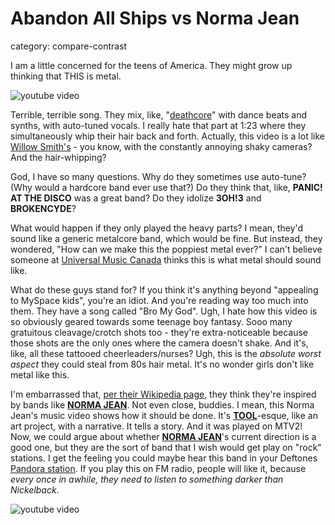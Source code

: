 # Abandon All Ships vs Norma Jean
category: compare-contrast

I am a little concerned for the teens of America. They might grow up thinking that THIS is metal.

![youtube video](http://www.youtube.com/embed/zZubj303pWA#t=1m19s)

Terrible, terrible song. They mix, like, "[deathcore](http://en.wikipedia.org/wiki/List_of_deathcore_bands)" with dance beats and synths, with auto-tuned vocals. I really hate that part at 1:23 where they simultaneously whip their hair back and forth. Actually, this video is a lot like [Willow Smith's](http://www.youtube.com/watch?v=ymKLymvwD2U) - you know, with the constantly annoying shaky cameras? And the hair-whipping?

God, I have so many questions. Why do they sometimes use auto-tune? (Why would a hardcore band ever use that?) Do they think that, like, **PANIC! AT THE DISCO** was a great band? Do they idolize **3OH!3** and **BROKENCYDE**?

What would happen if they only played the heavy parts? I mean, they'd sound like a generic metalcore band, which would be fine. But instead, they wondered, "How can we make this the poppiest metal ever?" I can't believe someone at [Universal Music Canada](http://www.universalmusic.com/) thinks this is what metal should sound like.

What do these guys stand for? If you think it's anything beyond "appealing to MySpace kids", you're an idiot. And you're reading way too much into them. They have a song called "Bro My God". Ugh, I hate how this video is so obviously geared towards some teenage boy fantasy. Sooo many gratuitous cleavage/crotch shots too - they're extra-noticeable because those shots are the only ones where the camera doesn't shake. And it's, like, all these tattooed cheerleaders/nurses? Ugh, this is the _absolute worst aspect_ they could steal from 80s hair metal. It's no wonder girls don't like metal like this.

I'm embarrassed that, [per their Wikipedia page](http://en.wikipedia.org/wiki/Abandon_All_Ships), they think they're inspired by bands like [**NORMA JEAN**](http://normajeannoise.com/). Not even close, buddies. I mean, this Norma Jean's music video shows how it should be done. It's [**TOOL**](http://www.youtube.com/watch?v=07pLGIgyfjw)-esque, like an art project, with a narrative. It tells a story. And it was played on MTV2! Now, we could argue about whether [**NORMA JEAN**](http://normajeannoise.com/)'s current direction is a good one, but they are the sort of band that I wish would get play on "rock" stations. I get the feeling you could maybe hear this band in your Deftones [Pandora station](http://bit.ly/dZryIm). If you play this on FM radio, people will like it, because _every once in awhile, they need to listen to something darker than Nickelback_.

![youtube video](http://www.youtube.com/embed/agdu9IQoywE)
